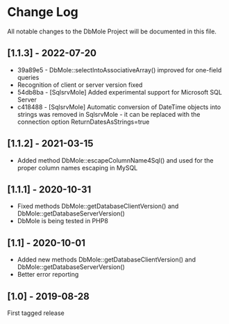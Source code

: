 Change Log
==========

All notable changes to the DbMole Project will be documented in this file.

## [1.1.3] - 2022-07-20

* 39a89e5 - DbMole::selectIntoAssociativeArray() improved for one-field queries
* Recognition of client or server version fixed
* 54db8ba - [SqlsrvMole] Added experimental support for Microsoft SQL Server
* c418488 - [SqlsrvMole] Automatic conversion of DateTime objects into strings was removed in SqlsrvMole - it can be replaced with the connection option ReturnDatesAsStrings=true

## [1.1.2] - 2021-03-15

- Added method DbMole::escapeColumnName4Sql() and used for the proper column names escaping in MySQL

## [1.1.1] - 2020-10-31

- Fixed methods DbMole::getDatabaseClientVersion() and DbMole::getDatabaseServerVersion()
- DbMole is being tested in PHP8

## [1.1] - 2020-10-01

- Added new methods DbMole::getDatabaseClientVersion() and DbMole::getDatabaseServerVersion()
- Better error reporting

## [1.0] - 2019-08-28

First tagged release
